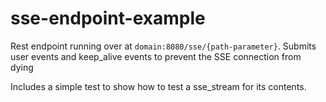 # sse-endpoint-example

Rest endpoint running over at ```domain:8080/sse/{path-parameter}```. Submits user events and keep_alive events to prevent the SSE connection from dying

Includes a simple test to show how to test a sse_stream for its contents.